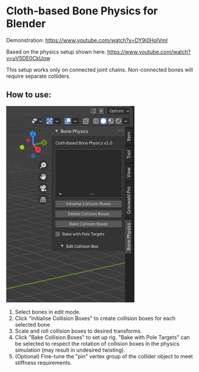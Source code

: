 # Cloth-based Bone Physics for Blender

Demonstration: https://www.youtube.com/watch?v=DY9i0HolVmI

Based on the physics setup shown here:
https://www.youtube.com/watch?v=uV5DE0CkUow

This setup works only on connected joint chains. Non-connected bones will require separate colliders.

## How to use:
![](https://github.com/MiniEval/Bone-Physics/blob/main/UI.PNG)

1. Select bones in edit mode.
2. Click "Initialise Collision Boxes" to create collision boxes for each selected bone
3. Scale and roll collision boxes to desired transforms.
4. Click "Bake Collision Boxes" to set up rig. "Bake with Pole Targets" can be selected to respect the rotation of collision boxes in the physics simulation (may result in undesired twisting).
5. (Optional) Fine-tune the "pin" vertex group of the collider object to meet stiffness requirements.
